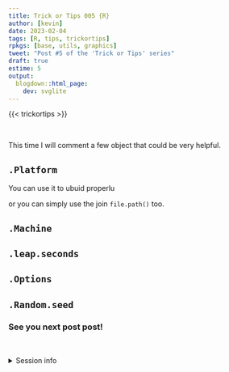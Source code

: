 ```yaml
---
title: Trick or Tips 005 {R}
author: [kevin]
date: 2023-02-04
tags: [R, tips, trickortips]
rpkgs: [base, utils, graphics]
tweet: "Post #5 of the 'Trick or Tips' series"
draft: true
estime: 5
output:
  blogdown::html_page:
    dev: svglite
---
```


{{< trickortips >}}

<br>

This time I will comment a few object that could be very helpful.

## `.Platform`

You can use it to ubuid properlu

or you can simply use the join `file.path()` too.

## `.Machine`

## `.leap.seconds`

## `.Options`

## `.Random.seed`

### See you next post post\!

<div style="padding: 2rem 0rem 2rem 0rem;">

<details>

<summary>Session info <i class="fa fa-cogs" aria-hidden="true"></i></summary>

``` r
sessionInfo()
#R>  R version 4.2.2 Patched (2022-11-10 r83330)
#R>  Platform: x86_64-pc-linux-gnu (64-bit)
#R>  Running under: Ubuntu 22.04.1 LTS
#R>  
#R>  Matrix products: default
#R>  BLAS:   /usr/lib/x86_64-linux-gnu/openblas-pthread/libblas.so.3
#R>  LAPACK: /usr/lib/x86_64-linux-gnu/openblas-pthread/libopenblasp-r0.3.20.so
#R>  
#R>  locale:
#R>   [1] LC_CTYPE=en_CA.UTF-8       LC_NUMERIC=C              
#R>   [3] LC_TIME=en_CA.UTF-8        LC_COLLATE=en_CA.UTF-8    
#R>   [5] LC_MONETARY=en_CA.UTF-8    LC_MESSAGES=en_CA.UTF-8   
#R>   [7] LC_PAPER=en_CA.UTF-8       LC_NAME=C                 
#R>   [9] LC_ADDRESS=C               LC_TELEPHONE=C            
#R>  [11] LC_MEASUREMENT=en_CA.UTF-8 LC_IDENTIFICATION=C       
#R>  
#R>  attached base packages:
#R>  [1] stats     graphics  grDevices utils     datasets  methods   base     
#R>  
#R>  other attached packages:
#R>  [1] inSilecoRef_0.0.1.9000
#R>  
#R>  loaded via a namespace (and not attached):
#R>   [1] bslib_0.4.2       tidyselect_1.2.0  xfun_0.36         vctrs_0.5.2      
#R>   [5] generics_0.1.3    miniUI_0.1.1.1    htmltools_0.5.4   yaml_2.3.6       
#R>   [9] utf8_1.2.3        rlang_1.0.6       jquerylib_0.1.4   pillar_1.8.1     
#R>  [13] later_1.3.0       glue_1.6.2        httpcode_0.3.0    withr_2.5.0      
#R>  [17] lifecycle_1.0.3   plyr_1.8.8        stringr_1.5.0     targets_0.14.2   
#R>  [21] blogdown_1.16     htmlwidgets_1.6.1 evaluate_0.19     codetools_0.2-19 
#R>  [25] knitr_1.41        callr_3.7.3       fastmap_1.1.0     httpuv_1.6.8     
#R>  [29] ps_1.7.2          curl_5.0.0        fansi_1.0.4       Rcpp_1.0.10      
#R>  [33] xtable_1.8-4      backports_1.4.1   promises_1.2.0.1  DT_0.26          
#R>  [37] cachem_1.0.6      jsonlite_1.8.4    rcrossref_1.2.0   mime_0.12        
#R>  [41] digest_0.6.31     stringi_1.7.8     bookdown_0.32     processx_3.8.0   
#R>  [45] dplyr_1.1.0       shiny_1.7.4       cli_3.5.0         tools_4.2.2      
#R>  [49] sass_0.4.5        magrittr_2.0.3    base64url_1.4     tibble_3.1.8     
#R>  [53] RefManageR_1.3.0  crul_1.3          pkgconfig_2.0.3   ellipsis_0.3.2   
#R>  [57] data.table_1.14.6 xml2_1.3.3        lubridate_1.8.0   rmarkdown_2.19   
#R>  [61] httr_1.4.4        R6_2.5.1          igraph_1.3.5      compiler_4.2.2
```

</details>

</div>
